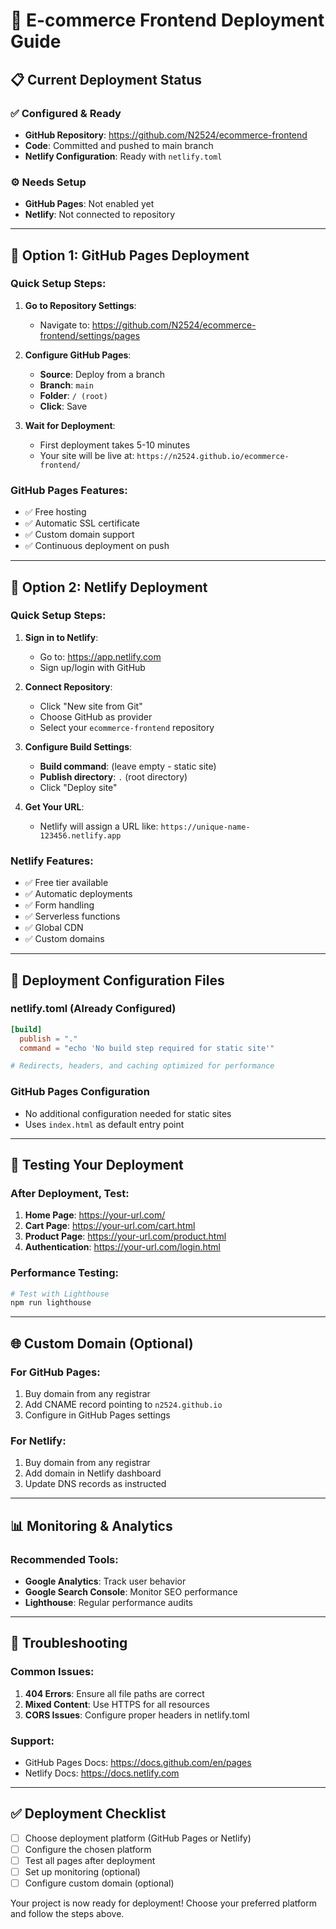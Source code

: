 # 🚀 E-commerce Frontend Deployment Guide

## 📋 Current Deployment Status

### ✅ Configured & Ready
- **GitHub Repository**: https://github.com/N2524/ecommerce-frontend
- **Code**: Committed and pushed to main branch
- **Netlify Configuration**: Ready with `netlify.toml`

### ⚙️ Needs Setup
- **GitHub Pages**: Not enabled yet
- **Netlify**: Not connected to repository

---

## 🎯 Option 1: GitHub Pages Deployment

### Quick Setup Steps:
1. **Go to Repository Settings**:
   - Navigate to: https://github.com/N2524/ecommerce-frontend/settings/pages

2. **Configure GitHub Pages**:
   - **Source**: Deploy from a branch
   - **Branch**: `main`
   - **Folder**: `/ (root)`
   - **Click**: Save

3. **Wait for Deployment**:
   - First deployment takes 5-10 minutes
   - Your site will be live at: `https://n2524.github.io/ecommerce-frontend/`

### GitHub Pages Features:
- ✅ Free hosting
- ✅ Automatic SSL certificate
- ✅ Custom domain support
- ✅ Continuous deployment on push

---

## 🎯 Option 2: Netlify Deployment

### Quick Setup Steps:
1. **Sign in to Netlify**:
   - Go to: https://app.netlify.com
   - Sign up/login with GitHub

2. **Connect Repository**:
   - Click "New site from Git"
   - Choose GitHub as provider
   - Select your `ecommerce-frontend` repository

3. **Configure Build Settings**:
   - **Build command**: (leave empty - static site)
   - **Publish directory**: `.` (root directory)
   - Click "Deploy site"

4. **Get Your URL**:
   - Netlify will assign a URL like: `https://unique-name-123456.netlify.app`

### Netlify Features:
- ✅ Free tier available
- ✅ Automatic deployments
- ✅ Form handling
- ✅ Serverless functions
- ✅ Global CDN
- ✅ Custom domains

---

## 🔧 Deployment Configuration Files

### netlify.toml (Already Configured)
```toml
[build]
  publish = "."
  command = "echo 'No build step required for static site'"

# Redirects, headers, and caching optimized for performance
```

### GitHub Pages Configuration
- No additional configuration needed for static sites
- Uses `index.html` as default entry point

---

## 🧪 Testing Your Deployment

### After Deployment, Test:
1. **Home Page**: https://your-url.com/
2. **Cart Page**: https://your-url.com/cart.html
3. **Product Page**: https://your-url.com/product.html
4. **Authentication**: https://your-url.com/login.html

### Performance Testing:
```bash
# Test with Lighthouse
npm run lighthouse
```

---

## 🌐 Custom Domain (Optional)

### For GitHub Pages:
1. Buy domain from any registrar
2. Add CNAME record pointing to `n2524.github.io`
3. Configure in GitHub Pages settings

### For Netlify:
1. Buy domain from any registrar
2. Add domain in Netlify dashboard
3. Update DNS records as instructed

---

## 📊 Monitoring & Analytics

### Recommended Tools:
- **Google Analytics**: Track user behavior
- **Google Search Console**: Monitor SEO performance
- **Lighthouse**: Regular performance audits

---

## 🚨 Troubleshooting

### Common Issues:
1. **404 Errors**: Ensure all file paths are correct
2. **Mixed Content**: Use HTTPS for all resources
3. **CORS Issues**: Configure proper headers in netlify.toml

### Support:
- GitHub Pages Docs: https://docs.github.com/en/pages
- Netlify Docs: https://docs.netlify.com

---

## ✅ Deployment Checklist

- [ ] Choose deployment platform (GitHub Pages or Netlify)
- [ ] Configure the chosen platform
- [ ] Test all pages after deployment
- [ ] Set up monitoring (optional)
- [ ] Configure custom domain (optional)

Your project is now ready for deployment! Choose your preferred platform and follow the steps above.
